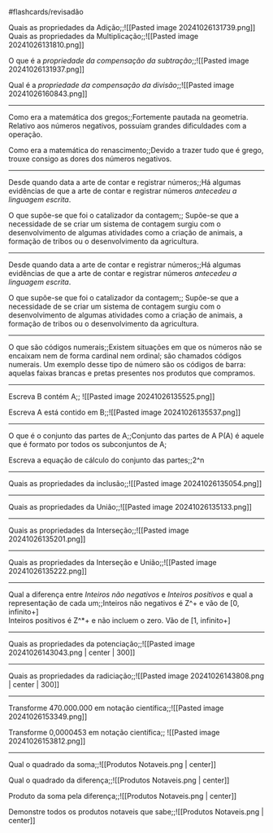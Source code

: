 #flashcards/revisadão

Quais as propriedades da Adição;;![[Pasted image 20241026131739.png]]
Quais as propriedades da Multiplicação;;![[Pasted image 20241026131810.png]]

O que é a *propriedade da compensação da subtração*;;![[Pasted image 20241026131937.png]]

Qual é a *propriedade da compensação da divisão*;;![[Pasted image 20241026160843.png]]

---

Como era a matemática dos gregos;;Fortemente pautada na geometria. Relativo aos números negativos, possuíam grandes dificuldades com a operação.

Como era a matemática do renascimento;;Devido a trazer tudo que é grego, trouxe consigo as dores dos números negativos.

----

Desde quando data a arte de contar e registrar números;;Há algumas evidências de que a arte de contar e registrar números _antecedeu a linguagem escrita_.

O que supõe-se que foi o catalizador da contagem;; Supõe-se que a necessidade de se criar um sistema de contagem surgiu com o desenvolvimento de algumas atividades como a criação de animais, a formação de tribos ou o desenvolvimento da agricultura.

---

Desde quando data a arte de contar e registrar números;;Há algumas evidências de que a arte de contar e registrar números _antecedeu a linguagem escrita_.

O que supõe-se que foi o catalizador da contagem;; Supõe-se que a necessidade de se criar um sistema de contagem surgiu com o desenvolvimento de algumas atividades como a criação de animais, a formação de tribos ou o desenvolvimento da agricultura.

---

O que são códigos numerais;;Existem situações em que os números não se encaixam nem de forma cardinal nem ordinal; são chamados códigos numerais. Um exemplo desse tipo de número são os códigos de barra: aquelas faixas brancas e pretas presentes nos produtos que compramos.

---

Escreva B contém A;; ![[Pasted image 20241026135525.png]]

Escreva A está contido em B;;![[Pasted image 20241026135537.png]]


---

O que é o conjunto das partes de A;;Conjunto das partes de A P(A) é aquele que é formato por todos os subconjuntos de A;

Escreva a equação de cálculo do conjunto das partes;;2^n


---

Quais as propriedades da inclusão;;![[Pasted image 20241026135054.png]]

---

Quais as propriedades da União;;![[Pasted image 20241026135133.png]]

---
Quais as propriedades da Interseção;;![[Pasted image 20241026135201.png]]

---

Quais as propriedades da Interseção e União;;![[Pasted image 20241026135222.png]]


---

Qual a diferença entre *Inteiros não negativos* e *Inteiros positivos* e qual a representação de cada um;;Inteiros não negativos é Z^+ e vão de \[0, infinito+]<br>Inteiros positivos é Z^\*+ e não incluem o zero. Vão de \[1, infinito+]

---
Quais as propriedades da potenciação;;![[Pasted image 20241026143043.png | center | 300]]

---

Quais as propriedades da radiciação;;![[Pasted image 20241026143808.png | center | 300]]

---

Transforme 470.000.000 em notação científica;;![[Pasted image 20241026153349.png]]


Transforme 0,0000453 em notação científica;; ![[Pasted image 20241026153812.png]]

---

Qual o quadrado da soma;;![[Produtos Notaveis.png | center]]

Qual o quadrado da diferença;;![[Produtos Notaveis.png | center]]

Produto da soma pela diferença;;![[Produtos Notaveis.png | center]]

Demonstre todos os produtos notaveis que sabe;;![[Produtos Notaveis.png | center]]